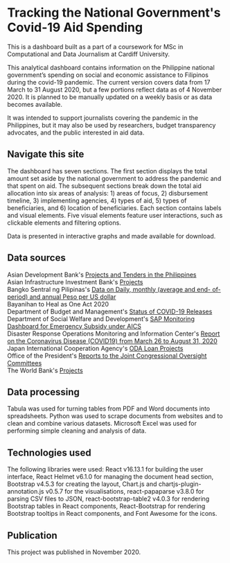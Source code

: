 # Tracking the National Government's Covid-19 Aid Spending

This is a dashboard built as a part of a coursework for MSc in Computational and Data Journalism at Cardiff University.

This analytical dashboard contains information on the Philippine national government’s spending on social and economic assistance to Filipinos during the covid-19 pandemic. The current version covers data from 17 March to 31 August 2020, but a few portions reflect data as of 4 November 2020. It is planned to be manually updated on a weekly basis or as data becomes available.

It was intended to support journalists covering the pandemic in the Philippines, but it may also be used by researchers, budget transparency advocates, and the public interested in aid data.


## Navigate this site

The dashboard has seven sections. The first section displays the total amount set aside by the national government to address the pandemic and that spent on aid. The subsequent sections break down the total aid allocation into six areas of analysis: 1) areas of focus, 2) disbursement timeline, 3) implementing agencies, 4) types of aid, 5) types of beneficiaries, and 6) location of beneficiaries. Each section contains labels and visual elements. Five visual elements feature user interactions, such as clickable elements and filtering options.

Data is presented in interactive graphs and made available for download.

## Data sources

Asian Development Bank's [Projects and Tenders in the Philippines](https://www.adb.org/projects/country/phi)  
Asian Infrastructure Investment Bank's [Projects](https://www.aiib.org/en/projects/list/index.html)  
Bangko Sentral ng Pilipinas's [Data on Daily, monthly (average and end- of-period) and annual Peso per US dollar](https://www.bsp.gov.ph/statistics/external/pesodollar.xls)  
Bayanihan to Heal as One Act 2020  
Department of Budget and Management's [Status of COVID-19 Releases](https://www.dbm.gov.ph/index.php/programs-projects/status-of-covid-19-releases)  
Department of Social Welfare and Development's [SAP Monitoring Dashboard for Emergency Subsidy under AICS](https://public.tableau.com/profile/dswd.gis#!/vizhome/SAPMonitoringDashboardforEmergcencySubsidyunderAICS-Tables/Dashboard1)  
Disaster Response Operations Monitoring and Information Center's [Report on the Coronavirus Disease (COVID19) from March 26 to August 31, 2020](https://dromic.dswd.gov.ph/coronavirus-disease-covid-19-31-dec-2019/?fbclid=IwAR0Z5v9LYXCay_d-ydb-TD3pNBdi6Icd1bKRP0pU7AW_O97NMYSwYELNKpU)  
Japan International Cooperation Agency's [ODA Loan Projects](https://www2.jica.go.jp/en/yen_loan/index.php/module/search?anken_name=&area1=0&area2=0&area3=0&country1=73&country2=0&country3=0&section1=0&section2=0&section3=0&industry1=0&industry2=0&industry3=0&chotatsu_kubun=0&from_year=&to_year=&currency=jpy&submit=Search)  
Office of the President's [Reports to the Joint Congressional Oversight Committees](https://www.officialgazette.gov.ph/masterlist-generator/?category=other-issuances&president=rodrigo-roa-duterte&per_page=10&on_order=DESC)  
The World Bank's [Projects](https://projects.worldbank.org/en/projects-operations/projects-list?countrycode_exact=PH)  


## Data processing

Tabula was used for turning tables from PDF and Word documents into spreadsheets. Python was used to scrape documents from websites and to clean and combine various datasets. Microsoft Excel was used for performing simple cleaning and analysis of data.


## Technologies used

The following libraries were used: React v16.13.1 for building the user interface, React Helmet v6.1.0 for managing the document head section, Bootstrap v4.5.3 for creating the layout, Chart.js and chartjs-plugin-annotation.js v0.5.7 for the visualisations, react-papaparse v3.8.0 for parsing CSV files to JSON, react-bootstrap-table2 v4.0.3 for rendering Bootstrap tables in React components, React-Bootstrap for rendering Bootstrap tooltips in React components, and Font Awesome for the icons.


## Publication

This project was published in November 2020.
